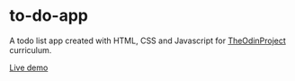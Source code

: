 # to-do-app

A todo list app created with HTML, CSS and Javascript for [TheOdinProject](https://www.theodinproject.com) curriculum.

[Live demo](https://confett0.github.io/to-do-app/)

